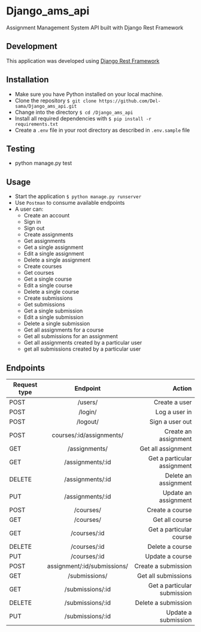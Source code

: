 # Django_ams_api

Assignment Management System API built with Django Rest Framework

## Development
This application was developed using [Django Rest Framework](http://www.django-rest-framework.org/)

## Installation
* Make sure you have Python installed on your local machine.
* Clone the repository `$ git clone https://github.com/Del-sama/Django_ams_api.git`
* Change into the directory `$ cd /Django_ams_api`
* Install all required dependencies with `$ pip install -r requirements.txt`
* Create a `.env` file in your root directory as described in `.env.sample` file

## Testing
* python manage.py test

## Usage
* Start the application `$ python manage.py runserver`
* Use `Postman` to consume available endpoints
* A user can:
  * Create an account
  * Sign in
  * Sign out
  * Create assignments
  * Get assignments
  * Get a single assignment
  * Edit a single assignment
  * Delete a single assignment
  * Create courses
  * Get courses
  * Get a single course
  * Edit a single course
  * Delete a single course
  * Create submissions
  * Get submissions
  * Get a single submission
  * Edit a single submission
  * Delete a single submission
  * Get all assignments for a course
  * Get all submissions for an assignment
  * Get all assignments created by a particular user
  * get all submissions created by a particular user

## Endpoints
| Request type      | Endpoint          | Action |
| ------------- |:-------------:| -----:|
| POST          | /users/ | Create a user|
| POST          | /login/  | Log a user in |
| POST          | /logout/ | Sign a user out|
| POST           | courses/:id/assignments/     | Create an assignment
| GET          | /assignments/ | Get all assignment |
| GET           | /assignments/:id    | Get a particular assignment|
| DELETE        | /assignments/:id   | Delete an assignment|
| PUT           | /assignments/:id   | Update an assignment |
| POST           | /courses/     | Create a course
| GET          | /courses/ | Get all course |
| GET           | /courses/:id    | Get a particular course|
| DELETE        | /courses/:id   | Delete a course|
| PUT           | /courses/:id   | Update a course |
| POST           | assignment/:id/submissions/     | Create a submission
| GET          | /submissions/ | Get all submissions |
| GET           | /submissions/:id    | Get a particular submission|
| DELETE        | /submissions/:id   | Delete a submission|
| PUT           | /submissions/:id   | Update a submission |
